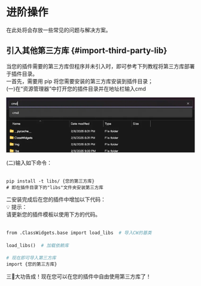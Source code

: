 # 进阶操作

在此处将会存放一些常见的问题与解决方案。  
## 引入其他第三方库 {#import-third-party-lib}

当您的插件需要的第三方库但程序并未引入时，即可参考下列教程将第三方库部署于插件目录。  
一首先，需要用 pip 将您需要安装的第三方库安装到插件目录；  
(一)在“资源管理器”中打开您的插件目录并在地址栏输入cmd  

![image.png](/dev/plugin-advanced.png)

(二)输入如下命令：  

```

pip install -t libs/ {您的第三方库}  
# 即在插件目录下的"libs"文件夹安装第三方库  

```

二安装完成后在您的插件中增加以下代码：  
💡 提示：  
请更新您的插件模板以使用下方的代码。  

```python

from .ClassWidgets.base import load_libs  # 导入CW的基类  

load_libs()  # 加载依赖库  

# 现在即可导入第三方库  
import {您的第三方库}  

```

三🎉大功告成！现在您可以在您的插件中自由使用第三方库了！